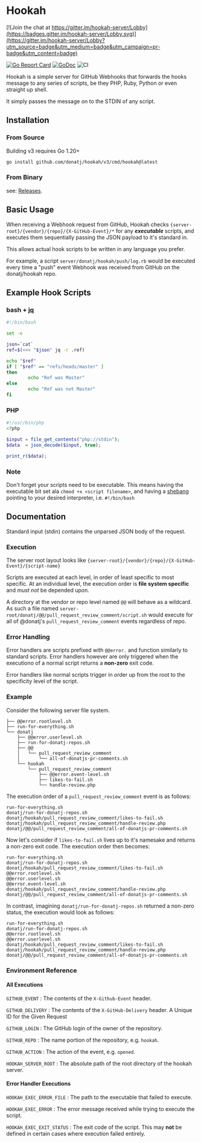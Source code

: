 # Hookah

[![Join the chat at https://gitter.im/hookah-server/Lobby](https://badges.gitter.im/hookah-server/Lobby.svg)](https://gitter.im/hookah-server/Lobby?utm_source=badge&utm_medium=badge&utm_campaign=pr-badge&utm_content=badge)

[![Go Report Card](https://goreportcard.com/badge/github.com/donatj/hookah/v3)](https://goreportcard.com/report/github.com/donatj/hookah/v3)
[![GoDoc](https://godoc.org/github.com/donatj/hookah/v3?status.svg)](https://godoc.org/github.com/donatj/hookah/v3)
![CI](https://github.com/donatj/hookah/workflows/CI/badge.svg)

Hookah is a simple server for GitHub Webhooks that forwards the hooks message to any series of scripts, be they PHP, Ruby, Python or even straight up shell.

It simply passes the message on to the STDIN of any script.

## Installation

### From Source

Building v3 requires Go 1.20+

```bash
go install github.com/donatj/hookah/v3/cmd/hookah@latest
```

### From Binary

see: [Releases](https://github.com/donatj/hookah/releases).

## Basic Usage

When receiving a Webhook request from GitHub, Hookah checks `{server-root}/{vendor}/{repo}/{X-GitHub-Event}/*` for any ***executable*** scripts, and executes them sequentially passing the JSON payload to it's standard in.

This allows actual hook scripts to be written in any language you prefer.

For example, a script `server/donatj/hookah/push/log.rb` would be executed every time a "push" event Webhook was received from GitHub on the donatj/hookah repo.

## Example Hook Scripts

### bash + [jq](https://stedolan.github.io/jq/)

```bash
#!/bin/bash

set -e

json=`cat`
ref=$(<<< "$json" jq -r .ref)

echo "$ref"
if [ "$ref" == "refs/heads/master" ]
then
        echo "Ref was Master"
else
        echo "Ref was not Master"
fi

```

### PHP

```php
#!/usr/bin/php
<?php

$input = file_get_contents("php://stdin");
$data  = json_decode($input, true);

print_r($data);

```

### Note

Don't forget your scripts need to be executable. This means having the executable bit set ala `chmod +x <script filename>`, and having a [shebang](https://en.m.wikipedia.org/wiki/Shebang_(Unix)) pointing to your desired interpreter, i.e. `#!/bin/bash`

## Documentation

Standard input (stdin) contains the unparsed JSON body of the request.

### Execution

The server root layout looks like `{server-root}/{vendor}/{repo}/{X-GitHub-Event}/{script-name}`

Scripts are executed at each level, in order of least specific to most specific. At an individual level, the execution order is **file system specific** and *must not* be depended upon.

A directory at the vendor or repo level named `@@` will behave as a wildcard. As such a file named `server-root/donatj/@@/pull_request_review_comment/script.sh` would execute for all of @donatj's `pull_request_review_comment` events regardless of repo.

### Error Handling

Error handlers are scripts prefixed with `@@error.` and function similarly to standard scripts. Error handlers however are only triggered when the executiono of a normal script returns a **non-zero** exit code.

Error handlers like normal scripts trigger in order up from the root to the specificity level of the script.

### Example

Consider the following server file system.

```
├── @@error.rootlevel.sh
├── run-for-everything.sh
└── donatj
    ├── @@error.userlevel.sh
    ├── run-for-donatj-repos.sh
    ├── @@
    │   └── pull_request_review_comment
    │       └── all-of-donatjs-pr-comments.sh
    └── hookah
        └── pull_request_review_comment
            ├── @@error.event-level.sh
            ├── likes-to-fail.sh
            └── handle-review.php
```

The execution order of a `pull_request_review_comment` event is as follows:

```
run-for-everything.sh
donatj/run-for-donatj-repos.sh
donatj/hookah/pull_request_review_comment/likes-to-fail.sh
donatj/hookah/pull_request_review_comment/handle-review.php
donatj/@@/pull_request_review_comment/all-of-donatjs-pr-comments.sh
```

Now let's consider if `likes-to-fail.sh` lives up to it's namesake and returns a non-zero exit code. The execution order then becomes:

```
run-for-everything.sh
donatj/run-for-donatj-repos.sh
donatj/hookah/pull_request_review_comment/likes-to-fail.sh
@@error.rootlevel.sh
@@error.userlevel.sh
@@error.event-level.sh
donatj/hookah/pull_request_review_comment/handle-review.php
donatj/@@/pull_request_review_comment/all-of-donatjs-pr-comments.sh
```

In contrast, imagining `donatj/run-for-donatj-repos.sh` returned a non-zero status, the execution would look as follows:

```
run-for-everything.sh
donatj/run-for-donatj-repos.sh
@@error.rootlevel.sh
@@error.userlevel.sh
donatj/hookah/pull_request_review_comment/likes-to-fail.sh
donatj/hookah/pull_request_review_comment/handle-review.php
donatj/@@/pull_request_review_comment/all-of-donatjs-pr-comments.sh
```

### Environment Reference

#### All Executions

`GITHUB_EVENT` : The contents of the `X-Github-Event` header.

`GITHUB_DELIVERY` : The contents of the `X-GitHub-Delivery` header. A Unique ID for the Given Request

`GITHUB_LOGIN` : The GitHub login of the owner of the repository.

`GITHUB_REPO` : The name portion of the repository, e.g. `hookah`.

`GITHUB_ACTION` : The action of the event, e.g. `opened`.

`HOOKAH_SERVER_ROOT` : The absolute path of the root directory of the hookah server.

#### Error Handler Executions

`HOOKAH_EXEC_ERROR_FILE` : The path to the executable that failed to execute.

`HOOKAH_EXEC_ERROR` : The error message received while trying to execute the script.

`HOOKAH_EXEC_EXIT_STATUS` : The exit code of the script. This may **not** be defined in certain cases where execution failed entirely.
